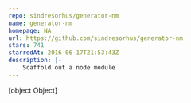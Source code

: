 ```yaml
---
repo: sindresorhus/generator-nm
name: generator-nm
homepage: NA
url: https://github.com/sindresorhus/generator-nm
stars: 741
starredAt: 2016-06-17T21:53:43Z
description: |-
    Scaffold out a node module
---
```


[object Object]
